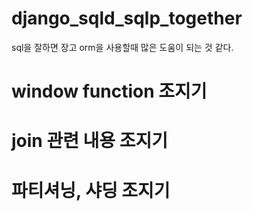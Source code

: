 # django_sqld_sqlp_together
sql을 잘하면 장고 orm을 사용할때 많은 도움이 되는 것 같다.

# window function 조지기

# join 관련 내용 조지기

# 파티셔닝, 샤딩 조지기
